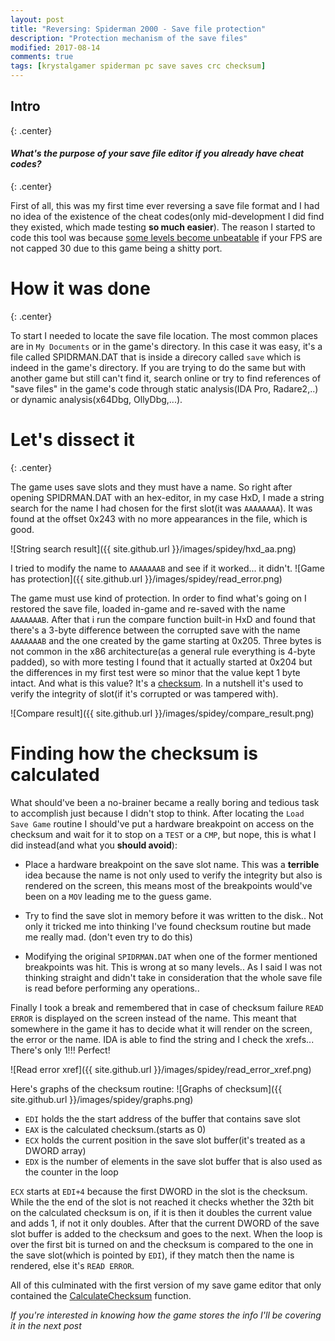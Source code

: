 ```yaml
---
layout: post
title: "Reversing: Spiderman 2000 - Save file protection"
description: "Protection mechanism of the save files"
modified: 2017-08-14
comments: true
tags: [krystalgamer spiderman pc save saves crc checksum]
---
```


## Intro
{: .center}

#### *What's the purpose of your save file editor if you already have cheat codes?*
{: .center}

First of all, this was my first time ever reversing a save file format and I had no idea of the existence of the cheat codes(only mid-development I did find they existed, which made testing **so much easier**). The reason I started to code this tool was because [some levels become unbeatable](https://www.youtube.com/watch?v=jBqtWnFQX5Y) if your FPS are not capped 30 due to this game being a shitty port.

# How it was done
{: .center}

To start I needed to locate the save file location. The most common places are in `My Documents` or in the game's directory. In this case it was easy, it's a file called SPIDRMAN.DAT that is inside a direcory called `save` which is indeed in the game's directory. If you are trying to do the same but with another game but still can't find it, search online or try to find references of "save files" in the game's code through static analysis(IDA Pro, Radare2,..) or dynamic analysis(x64Dbg, OllyDbg,...). 

# Let's dissect it
{: .center}

The game uses save slots and they must have a name. So right after opening SPIDRMAN.DAT with an hex-editor, in my case HxD, I made a string search for the name I had chosen for the first slot(it was `AAAAAAAA`). It was found at the offset 0x243 with no more appearances in the file, which is good.

![String search result]({{ site.github.url }}/images/spidey/hxd_aa.png)

I tried to modify the name to `AAAAAAAB` and see if it worked... it didn't.
![Game has protection]({{ site.github.url }}/images/spidey/read_error.png)

The game must use kind of protection. In order to find what's going on I restored the save file, loaded in-game and re-saved with the name `AAAAAAAB`. After that i run the compare function built-in HxD and found that there's a 3-byte difference between the corrupted save with the name `AAAAAAAB` and the one created by the game starting at 0x205. Three bytes is not common in the x86 architecture(as a general rule everything is 4-byte padded), so with more testing I found that it actually started at 0x204 but the differences in my first test were so minor that the value kept 1 byte intact. And what is this value? It's a [checksum](https://en.wikipedia.org/wiki/Checksum). In a nutshell it's used to verify the integrity of slot(if it's corrupted or was tampered with). 

![Compare result]({{ site.github.url }}/images/spidey/compare_result.png)

# Finding how the checksum is calculated

What should've been a no-brainer became a really boring and tedious task to accomplish just because I didn't stop to think. After locating the `Load Save Game` routine I should've put a hardware breakpoint on access on the checksum and wait for it to stop on a `TEST` or a `CMP`, but nope, this is what I did instead(and what you **should avoid**):

* Place a hardware breakpoint on the save slot name. This was a **terrible** idea because the name is not only used to verify the integrity but also is rendered on the screen, this means most of the breakpoints would've been on a `MOV` leading me to the guess game.

* Try to find the save slot in memory before it was written to the disk.. Not only it tricked me into thinking I've found checksum routine but made me really mad. (don't even try to do this)

* Modifying the original `SPIDRMAN.DAT` when one of the former mentioned breakpoints was hit. This is wrong at so many levels.. As I said I was not thinking straight and didn't take in consideration that the whole save file is read before performing any operations..

Finally I took a break and remembered that in case of checksum failure `READ ERROR` is displayed on the screen instead of the name. This meant that somewhere in the game it has to decide what it will render on the screen, the error or the name. IDA is able to find the string and I check the xrefs... There's only 1!!! Perfect!

![Read error xref]({{ site.github.url }}/images/spidey/read_error_xref.png)

Here's graphs of the checksum routine:
![Graphs of checksum]({{ site.github.url }}/images/spidey/graphs.png)

* `EDI` holds the the start address of the buffer that contains save slot
* `EAX` is the calculated checksum.(starts as 0)
* `ECX` holds the current position in the save slot buffer(it's treated as a DWORD array)
* `EDX` is the number of elements in the save slot buffer that is also used as the counter in the loop
 
`ECX` starts at `EDI+4` because the first DWORD in the slot is the checksum. While the the end of the slot is not reached it checks whether the 32th bit on the calculated checksum is on, if it is then it doubles the current value and adds 1, if not it only doubles. After that the current DWORD of the save slot buffer is added to the checksum and goes to the next. When the loop is over the first bit is turned on and the checksum is compared to the one in the save slot(which is pointed by `EDI`), if they match then the name is rendered, else it's `READ ERROR`. 

All of this culminated with the first version of my save game editor that only contained the [CalculateChecksum](https://github.com/krystalgamer/spidey-tools/blob/master/save_editor/save.c#L35-L50) function.

*If you're interested in knowing how the game stores the info I'll be covering it in the next post*
